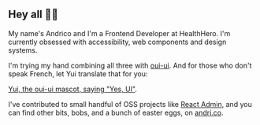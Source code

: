 ## Hey all ✌🏽

My name's Andrico and I'm a Frontend Developer at HealthHero. I'm currently obsessed with accessibility, web components and design systems.

I'm trying my hand combining all three with [oui-ui](https://github.com/andrico1234/oui-ui). And for those who don't speak French, let Yui translate that for you:

[Yui, the oui-ui mascot, saying "Yes, UI"](https://public-images-and-stuff.s3.amazonaws.com/yui-speech.png).

I've contributed to small handful of OSS projects like [React Admin](https://github.com/marmelab/react-admin), and you can find other bits, bobs, and a bunch of easter eggs, on [andri.co](https://andri.co).

